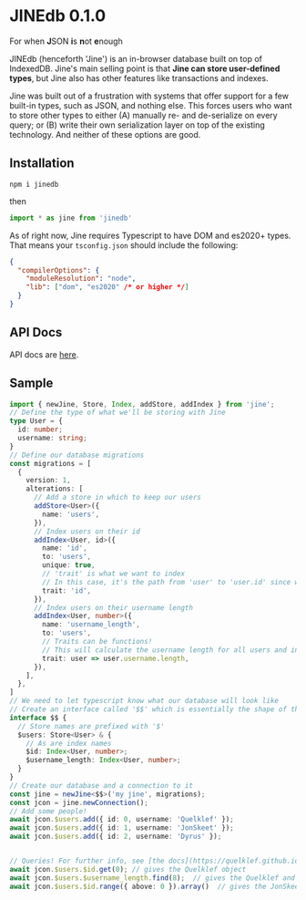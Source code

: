 # JINEdb 0.1.0
For when **J**SON **i**s **n**ot **e**nough

JINEdb (henceforth 'Jine') is an in-browser database built on top of IndexedDB. Jine's main selling point is that **Jine can store user-defined types**, but Jine also has other features like transactions and indexes.

Jine was built out of a frustration with systems that offer support for a few built-in types, such as JSON, and nothing else. This forces users who want to store other types to either (A) manually re- and de-serialize on every query; or (B) write their own serialization layer on top of the existing technology. And neither of these options are good.

## Installation

`npm i jinedb`

then

```ts
import * as jine from 'jinedb'
```

As of right now, Jine requires Typescript to have DOM and es2020+ types. That means your `tsconfig.json` should include the following:

```json
{
  "compilerOptions": {
    "moduleResolution": "node",
    "lib": ["dom", "es2020" /* or higher */]
  }
}
```

## API Docs

API docs are [here](https://quelklef.github.io/JINEdb/docs).

## Sample

```ts	
import { newJine, Store, Index, addStore, addIndex } from 'jine';	
// Define the type of what we'll be storing with Jine	
type User = {	
  id: number;	
  username: string;	
}	
// Define our database migrations	
const migrations = [	
  {	
    version: 1,	
    alterations: [	
      // Add a store in which to keep our users	
      addStore<User>({	
        name: 'users',	
      }),	
      // Index users on their id	
      addIndex<User, id>({	
        name: 'id',	
        to: 'users',	
        unique: true,	
        // 'trait' is what we want to index	
        // In this case, it's the path from 'user' to 'user.id' since we want to index the 'id' attribute	
        trait: 'id',	
      }),	
      // Index users on their username length	
      addIndex<User, number>({	
        name: 'username_length',	
        to: 'users',	
        // Traits can be functions!	
        // This will calculate the username length for all users and index the user on that.	
        trait: user => user.username.length,	
      }),	
    ],	
  },	
]	
// We need to let typescript know what our database will look like	
// Create an interface called '$$' which is essentially the shape of the database	
interface $$ {	
  // Store names are prefixed with '$'	
  $users: Store<User> & {	
    // As are index names	
    $id: Index<User, number>;	
    $username_length: Index<User, number>;	
  }	
}	
// Create our database and a connection to it	
const jine = newJine<$$>('my jine', migrations);	
const jcon = jine.newConnection();	
// Add some people!	
await jcon.$users.add({ id: 0, username: 'Quelklef' });	
await jcon.$users.add({ id: 1, username: 'JonSkeet' });	
await jcon.$users.add({ id: 2, username: 'Dyrus' });	


// Queries!	For further info, see [the docs](https://quelklef.github.io/JINEdb).
await jcon.$users.$id.get(0); // gives the Quelklef object	
await jcon.$users.$username_length.find(8);  // gives the Quelklef and JonSkeet objects	
await jcon.$users.$id.range({ above: 0 }).array()  // gives the JonSkeet and Dyrus objects	


```
